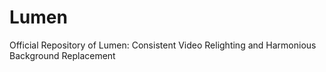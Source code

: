 # Lumen
Official Repository of Lumen: Consistent Video Relighting and Harmonious Background Replacement
